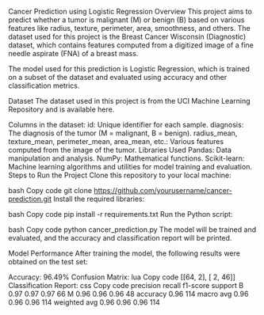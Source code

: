 Cancer Prediction using Logistic Regression
Overview
This project aims to predict whether a tumor is malignant (M) or benign (B) based on various features like radius, texture, perimeter, area, smoothness, and others. The dataset used for this project is the Breast Cancer Wisconsin (Diagnostic) dataset, which contains features computed from a digitized image of a fine needle aspirate (FNA) of a breast mass.

The model used for this prediction is Logistic Regression, which is trained on a subset of the dataset and evaluated using accuracy and other classification metrics.

Dataset
The dataset used in this project is from the UCI Machine Learning Repository and is available here.

Columns in the dataset:
id: Unique identifier for each sample.
diagnosis: The diagnosis of the tumor (M = malignant, B = benign).
radius_mean, texture_mean, perimeter_mean, area_mean, etc.: Various features computed from the image of the tumor.
Libraries Used
Pandas: Data manipulation and analysis.
NumPy: Mathematical functions.
Scikit-learn: Machine learning algorithms and utilities for model training and evaluation.
Steps to Run the Project
Clone this repository to your local machine:

bash
Copy code
git clone https://github.com/yourusername/cancer-prediction.git
Install the required libraries:

bash
Copy code
pip install -r requirements.txt
Run the Python script:

bash
Copy code
python cancer_prediction.py
The model will be trained and evaluated, and the accuracy and classification report will be printed.

Model Performance
After training the model, the following results were obtained on the test set:

Accuracy: 96.49%
Confusion Matrix:
lua
Copy code
[[64,  2],
 [ 2, 46]]
Classification Report:
css
Copy code
            precision    recall  f1-score   support
         B       0.97      0.97      0.97        66
         M       0.96      0.96      0.96        48
  accuracy                           0.96       114
 macro avg       0.96      0.96      0.96       114
weighted avg 0.96 0.96 0.96 114
